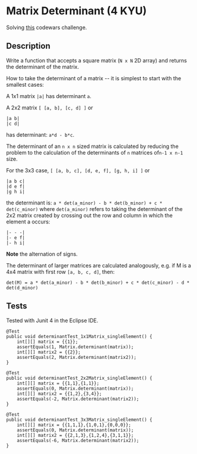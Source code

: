 # Matrix Determinant (4 KYU)

Solving [this](https://www.codewars.com/kata/52a382ee44408cea2500074c/train/java) codewars challenge.

## Description

Write a function that accepts a square matrix (`N x N` 2D array) and returns the determinant of the matrix.

How to take the determinant of a matrix -- it is simplest to start with the smallest cases:

A 1x1 matrix `|a|` has determinant `a`.

A 2x2 matrix `[ [a, b], [c, d] ]` or

```
|a b|
|c d|
```
has determinant: `a*d - b*c`.

The determinant of an `n x n` sized matrix is calculated by reducing the problem to the calculation of the determinants of `n` matrices of`n-1 x n-1` size.

For the 3x3 case, `[ [a, b, c], [d, e, f], [g, h, i] ]` or

```
|a b c|
|d e f|
|g h i|
```

the determinant is: `a * det(a_minor) - b * det(b_minor) + c * det(c_minor)` where `det(a_minor)` refers to taking the determinant of the 2x2 matrix created by crossing out the row and column in which the element a occurs:

```
|- - -|
|- e f|
|- h i|
```

**Note** the alternation of signs.

The determinant of larger matrices are calculated analogously, e.g. if M is a 4x4 matrix with first row `[a, b, c, d]`, then:

`det(M) = a * det(a_minor) - b * det(b_minor) + c * det(c_minor) - d * det(d_minor)`

## Tests

Tested with Junit 4 in the Eclipse IDE.

```
@Test
public void determinantTest_1x1Matrix_singleElement() {
	int[][] matrix = {{1}};
	assertEquals(1, Matrix.determinant(matrix));
	int[][] matrix2 = {{2}};
	assertEquals(2, Matrix.determinant(matrix2));
}

@Test
public void determinantTest_2x2Matrix_singleElement() {
	int[][] matrix = {{1,1},{1,1}};
	assertEquals(0, Matrix.determinant(matrix));
	int[][] matrix2 = {{1,2},{3,4}};
	assertEquals(-2, Matrix.determinant(matrix2));
}

@Test
public void determinantTest_3x3Matrix_singleElement() {
	int[][] matrix = {{1,1,1},{1,0,1},{0,0,0}};
	assertEquals(0, Matrix.determinant(matrix));
	int[][] matrix2 = {{2,1,3},{1,2,4},{3,1,1}};
	assertEquals(-6, Matrix.determinant(matrix2));
}
```